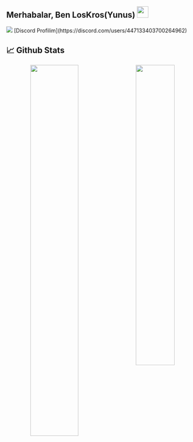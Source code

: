 <h2>Merhabalar, Ben LosKros(Yunus) <img src="https://media.giphy.com/media/Q7LHmoFwVP6Yc1swZs/giphy.gif" height="30px"></h2>
<img src="https://komarev.com/ghpvc/?username=loskros&label=Ziyaret%C3%A7i+Say%C4%B1s%C4%B1&color=yellow"/>
[Discord Profilim](https://discord.com/users/447133403700264962)

## 📈 Github Stats
<div align="center">
<img width="50%" align="left" src="https://github-readme-stats.vercel.app/api?username=LosKros&show_icons=true&hide_title=true&theme=dark">
<img width="45%" align="right" src="https://lanyard-profile-readme.vercel.app/api/447133403700264962?hideDiscrim=true">
</div>
